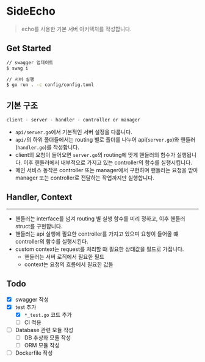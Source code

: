 # SideEcho
> echo를 사용한 기본 서버 아키텍처를 작성합니다.

## Get Started
```bash
// swagger 업데이트
$ swag i

// 서버 실행
$ go run . -c config/config.toml
```

## 기본 구조

```
client - server - handler - controller or manager
```

* `api/server.go`에서 기본적인 서버 설정을 다룹니다.
* `api/`의 하위 폴더들에서는 routing 별로 폴더를 나누어 api(`server.go`)와 핸들러(`handler.go`)를 작성합니다.
* client의 요청이 들어오면 `server.go`의 routing에 맞게 핸들러의 함수가 실행됩니다.
  이후 핸들러에서 내부적으로 가지고 있는 controller의 함수를 실행시킵니다.
* 메인 서비스 동작은 controller 또는 manager에서 구현하며 핸들러는 요청을 받아 manager 또는 controller로 전달하는 작업까지만 실행합니다.

## Handler, Context

---

* 핸들러는 interface를 넘겨 routing 별 실행 함수를 미리 정하고, 이후 핸들러 struct를 구현합니다. 
* 핸들러는 api 실행에 필요한 controller를 가지고 있으며 요청이 들어올 떄 controller의 함수를 실행시킨다.
* custom context는 request를 처리할 떄 필요한 상태값을 필드로 가집니다.
    * 핸들러는 서버 로직에서 필요한 필드
    * context는 요청의 흐름에서 필요한 값들
    
## Todo

- [X] swagger 작성
- [X] test 추가
  - [X] `*_test.go` 코드 추가
  - [ ] CI 적용
- [ ] Database 관련 모듈 작성
  - [ ] DB 추상화 모듈 작성
  - [ ] ORM 모듈 작성
- [ ] Dockerfile 작성
